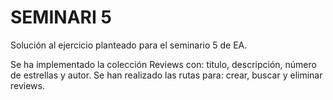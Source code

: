 ﻿# SEMINARI 5

Solución al ejercicio planteado para el seminario 5 de EA.

Se ha implementado la colección Reviews con: titulo, descripción, número de estrellas y autor.
Se han realizado las rutas para: crear, buscar y eliminar reviews.
